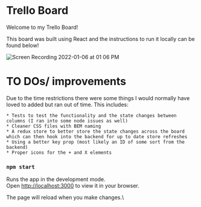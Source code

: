 # Trello Board
Welcome to my Trello Board!

This board was built using React and the instructions to run it locally can be found below! 

![Screen Recording 2022-01-06 at 01 06 PM](https://user-images.githubusercontent.com/30235739/148449321-f713477a-d578-4f47-a6a1-90cc552ad32f.gif)


# TO DOs/ improvements
Due to the time restrictions there were some things I would normally have loved to added but ran out of time. This includes:

    * Tests to test the functionality and the state changes between columns (I ran into some node issues as well)
    * Cleaner CSS files with BEM naming
    * A redux store to better store the state changes across the board which can then hook into the backend for up to date store refreshes
    * Using a better key prop (most likely an ID of some sort from the backend)
    * Proper icons for the + and X elements

### `npm start`

Runs the app in the development mode.\
Open [http://localhost:3000](http://localhost:3000) to view it in your browser.

The page will reload when you make changes.\


